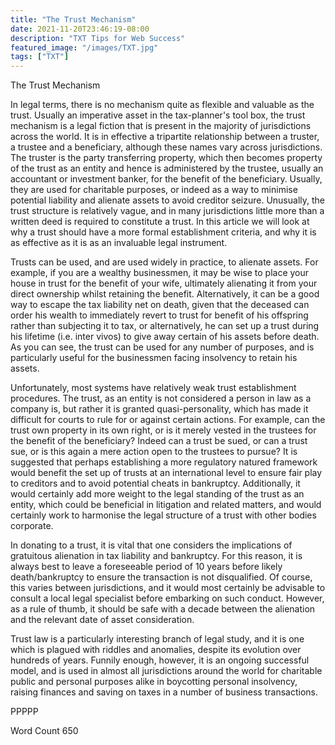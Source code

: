 ```yaml
---
title: "The Trust Mechanism"
date: 2021-11-20T23:46:19-08:00
description: "TXT Tips for Web Success"
featured_image: "/images/TXT.jpg"
tags: ["TXT"]
---
```


The Trust Mechanism

In legal terms, there is no mechanism quite as flexible and valuable as the trust.  Usually an imperative asset in the tax-planner's tool box, the trust mechanism is a legal fiction that is present in the majority of jurisdictions across the world.  It is in effective a tripartite relationship between a truster, a trustee and a beneficiary, although these names vary across jurisdictions.  The truster is the party transferring property, which then becomes property of the trust as an entity and hence is administered by the trustee, usually an accountant or investment banker, for the benefit of the beneficiary.  Usually, they are used for charitable purposes, or indeed as a way to minimise potential liability and alienate assets to avoid creditor seizure.  Unusually, the trust structure is relatively vague, and in many jurisdictions little more than a written deed is required to constitute a trust.  In this article we will look at why a trust should have a more formal establishment criteria, and why it is as effective as it is as an invaluable legal instrument.

Trusts can be used, and are used widely in practice, to alienate assets.  For example, if you are a wealthy businessmen, it may be wise to place your house in trust for the benefit of your wife, ultimately alienating it from your direct ownership whilst retaining the benefit.  Alternatively, it can be a good way to escape the tax liability net on death, given that the deceased can order his wealth to immediately revert to trust for benefit of his offspring rather than subjecting it to tax, or alternatively, he can set up a trust during his lifetime (i.e. inter vivos) to give away certain of his assets before death.  As you can see, the trust can be used for any number of purposes, and is particularly useful for the businessmen facing insolvency to retain his assets.

Unfortunately, most systems have relatively weak trust establishment procedures.  The trust, as an entity is not considered a person in law as a company is, but rather it is granted quasi-personality, which has made it difficult for courts to rule for or against certain actions.  For example, can the trust own property in its own right, or is it merely vested in the trustees for the benefit of the beneficiary?  Indeed can a trust be sued, or can a trust sue, or is this again a mere action open to the trustees to pursue?  It is suggested that perhaps establishing a more regulatory natured framework would benefit the set up of trusts at an international level to ensure fair play to creditors and to avoid potential cheats in bankruptcy.  Additionally, it would certainly add more weight to the legal standing of the trust as an entity, which could be beneficial in litigation and related matters, and would certainly work to harmonise the legal structure of a trust with other bodies corporate.  

In donating to a trust, it is vital that one considers the implications of gratuitous alienation in tax liability and bankruptcy.  For this reason, it is always best to leave a foreseeable period of 10 years before likely death/bankruptcy to ensure the transaction is not disqualified.  Of course, this varies between jurisdictions, and it would most certainly be advisable to consult a local legal specialist before embarking on such conduct.  However, as a rule of thumb, it should be safe with a decade between the alienation and the relevant date of asset consideration.

Trust law is a particularly interesting branch of legal study, and it is one which is plagued with riddles and anomalies, despite its evolution over hundreds of years.  Funnily enough, however, it is an ongoing successful model, and is used in almost all jurisdictions around the world for charitable public and personal purposes alike in boycotting personal insolvency, raising finances and saving on taxes in a number of business transactions.

PPPPP

Word Count 650

